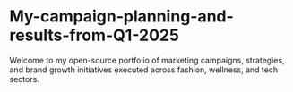 # My-campaign-planning-and-results-from-Q1-2025
Welcome to my open-source portfolio of marketing campaigns, strategies, and brand growth initiatives executed across fashion, wellness, and tech sectors.
